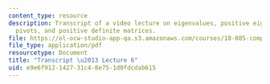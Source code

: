 ```yaml
---
content_type: resource
description: Transcript of a video lecture on eigenvalues, positive eigenvalues, positive
  pivots, and positive definite matrices.
file: https://ol-ocw-studio-app-qa.s3.amazonaws.com/courses/18-085-computational-science-and-engineering-i-fall-2008/e9e6f912142731c48e751d0fdcdab615_18-085F08-L06.pdf
file_type: application/pdf
resourcetype: Document
title: "Transcript \u2013 Lecture 6"
uid: e9e6f912-1427-31c4-8e75-1d0fdcdab615
---
```

